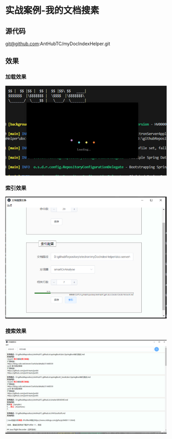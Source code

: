 # 实战案例-我的文档搜素

## 源代码

git@github.com:AntHubTC/myDocIndexHelper.git

## 效果

### 加载效果

![加载效果](img/myDocIndexHelper/image-20240219154514150.png)

### 索引效果

![索引效果](img/myDocIndexHelper/image-20240219154636010.png)

### 搜索效果

![搜索效果](img/myDocIndexHelper/image-20240218140115461.png)